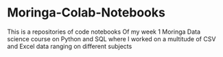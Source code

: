 # Moringa-Colab-Notebooks
This is a repositories of code notebooks 
Of my week 1 Moringa Data science course on Python and SQL
where I worked on a multitude of CSV and Excel data ranging on different subjects
